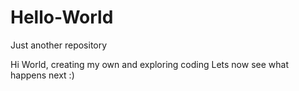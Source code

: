 # Hello-World
Just another repository


Hi World, creating my own and exploring coding 
Lets now see what happens next :)
